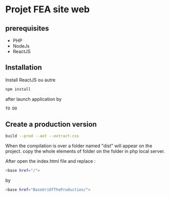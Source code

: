 # Projet FEA site web

## prerequisites
* PHP
* NodeJs
* ReactJS

## Installation
Install ReactJS ou autre

```bash
npm install
```
after launch application by
```bash
TO DO
```

## Create a production version
```bash
build --prod --aot --extract-css
```

When the compilation is over a folder named "dist" will appear on the project. copy the whole elements of folder on the folder in php local server.

After open the index.html file and replace :
```bash
<base href="/">
```

by 

```bash
<base href="BaseUriOfTheProduction/">
```